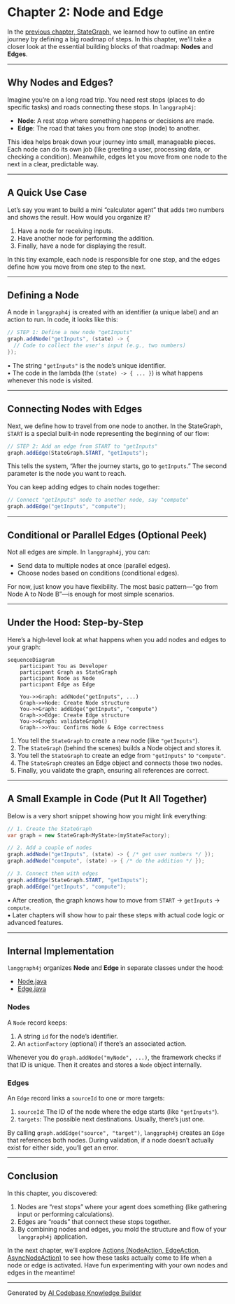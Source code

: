 # Chapter 2: Node and Edge

In the [previous chapter, StateGraph](01_stategraph.md), we learned how to outline an entire journey by defining a big roadmap of steps. In this chapter, we'll take a closer look at the essential building blocks of that roadmap: **Nodes** and **Edges**.

---

## Why Nodes and Edges?

Imagine you’re on a long road trip. You need rest stops (places to do specific tasks) and roads connecting these stops. In `langgraph4j`:

- **Node**: A rest stop where something happens or decisions are made.  
- **Edge**: The road that takes you from one stop (node) to another.

This idea helps break down your journey into small, manageable pieces. Each node can do its own job (like greeting a user, processing data, or checking a condition). Meanwhile, edges let you move from one node to the next in a clear, predictable way.

---

## A Quick Use Case

Let’s say you want to build a mini “calculator agent” that adds two numbers and shows the result. How would you organize it?

1. Have a node for receiving inputs.  
2. Have another node for performing the addition.  
3. Finally, have a node for displaying the result.

In this tiny example, each node is responsible for one step, and the edges define how you move from one step to the next.

---

## Defining a Node

A node in `langgraph4j` is created with an identifier (a unique label) and an action to run. In code, it looks like this:

```java
// STEP 1: Define a new node "getInputs"
graph.addNode("getInputs", (state) -> {
  // Code to collect the user's input (e.g., two numbers)
});
```

• The string `"getInputs"` is the node’s unique identifier.  
• The code in the lambda (the `(state) -> { ... }`) is what happens whenever this node is visited.

---

## Connecting Nodes with Edges

Next, we define how to travel from one node to another. In the StateGraph, `START` is a special built-in node representing the beginning of our flow:

```java
// STEP 2: Add an edge from START to "getInputs"
graph.addEdge(StateGraph.START, "getInputs");
```

This tells the system, “After the journey starts, go to `getInputs`.” The second parameter is the node you want to reach.

You can keep adding edges to chain nodes together:

```java
// Connect "getInputs" node to another node, say "compute"
graph.addEdge("getInputs", "compute");
```

---

## Conditional or Parallel Edges (Optional Peek)

Not all edges are simple. In `langgraph4j`, you can:
- Send data to multiple nodes at once (parallel edges).  
- Choose nodes based on conditions (conditional edges).  

For now, just know you have flexibility. The most basic pattern—“go from Node A to Node B”—is enough for most simple scenarios.

---

## Under the Hood: Step-by-Step

Here’s a high-level look at what happens when you add nodes and edges to your graph:

```mermaid
sequenceDiagram
    participant You as Developer
    participant Graph as StateGraph
    participant Node as Node
    participant Edge as Edge

    You->>Graph: addNode("getInputs", ...)
    Graph->>Node: Create Node structure
    You->>Graph: addEdge("getInputs", "compute")
    Graph->>Edge: Create Edge structure
    You->>Graph: validateGraph()
    Graph-->>You: Confirms Node & Edge correctness
```

1. You tell the `StateGraph` to create a new node (like `"getInputs"`).  
2. The `StateGraph` (behind the scenes) builds a Node object and stores it.  
3. You tell the `StateGraph` to create an edge from `"getInputs"` to `"compute"`.  
4. The `StateGraph` creates an Edge object and connects those two nodes.  
5. Finally, you validate the graph, ensuring all references are correct.

---

## A Small Example in Code (Put It All Together)

Below is a very short snippet showing how you might link everything:

```java
// 1. Create the StateGraph
var graph = new StateGraph<MyState>(myStateFactory);

// 2. Add a couple of nodes
graph.addNode("getInputs", (state) -> { /* get user numbers */ });
graph.addNode("compute", (state) -> { /* do the addition */ });

// 3. Connect them with edges
graph.addEdge(StateGraph.START, "getInputs");
graph.addEdge("getInputs", "compute");
```

• After creation, the graph knows how to move from `START` → `getInputs` → `compute`.  
• Later chapters will show how to pair these steps with actual code logic or advanced features.

---

## Internal Implementation

`langgraph4j` organizes **Node** and **Edge** in separate classes under the hood:

- [Node.java](../tree/main/core/src/main/java/org/bsc/langgraph4j/internal/node/Node.java)  
- [Edge.java](../tree/main/core/src/main/java/org/bsc/langgraph4j/internal/edge/Edge.java)

### Nodes

A `Node` record keeps:
1. A string `id` for the node’s identifier.  
2. An `actionFactory` (optional) if there’s an associated action.

Whenever you do `graph.addNode("myNode", ...)`, the framework checks if that ID is unique. Then it creates and stores a `Node` object internally.

### Edges

An `Edge` record links a `sourceId` to one or more targets:
1. `sourceId`: The ID of the node where the edge starts (like `"getInputs"`).  
2. `targets`: The possible next destinations. Usually, there’s just one.

By calling `graph.addEdge("source", "target")`, `langgraph4j` creates an `Edge` that references both nodes. During validation, if a node doesn’t actually exist for either side, you’ll get an error.

---

## Conclusion

In this chapter, you discovered:
1. Nodes are “rest stops” where your agent does something (like gathering input or performing calculations).  
2. Edges are “roads” that connect these stops together.  
3. By combining nodes and edges, you mold the structure and flow of your `langgraph4j` application.  

In the next chapter, we’ll explore [Actions (NodeAction, EdgeAction, AsyncNodeAction)](03_actions__nodeaction__edgeaction__asyncnodeaction_.md) to see how these tasks actually come to life when a node or edge is activated. Have fun experimenting with your own nodes and edges in the meantime!

---

Generated by [AI Codebase Knowledge Builder](https://github.com/The-Pocket/Tutorial-Codebase-Knowledge)